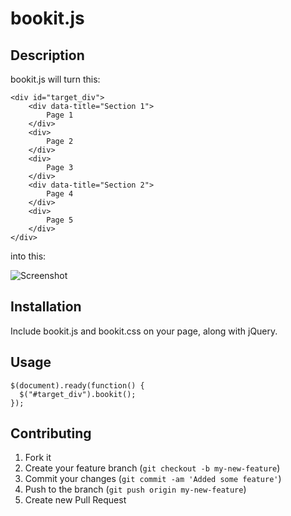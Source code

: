 bookit.js
=========

## Description

bookit.js will turn this:

    <div id="target_div">
        <div data-title="Section 1">
            Page 1
        </div>
        <div>
            Page 2
        </div>
    	<div>
            Page 3
        </div>
        <div data-title="Section 2">
            Page 4
        </div>
        <div>
            Page 5
        </div>
    </div>
    
into this:

![Screenshot](https://raw.github.com/InfoTech/bookit.js/master/example.png)

## Installation

Include bookit.js and bookit.css on your page, along with jQuery.

## Usage

    $(document).ready(function() {
      $("#target_div").bookit();
    });

## Contributing

1. Fork it
2. Create your feature branch (`git checkout -b my-new-feature`)
3. Commit your changes (`git commit -am 'Added some feature'`)
4. Push to the branch (`git push origin my-new-feature`)
5. Create new Pull Request
